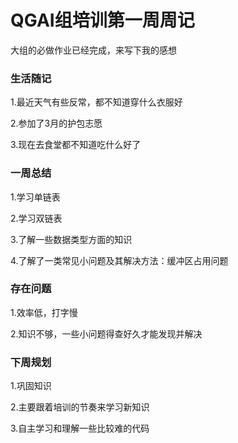 # QGAI组培训第一周周记

大组的必做作业已经完成，来写下我的感想

### 生活随记

1.最近天气有些反常，都不知道穿什么衣服好

2.参加了3月的护包志愿

3.现在去食堂都不知道吃什么好了

### 一周总结

1.学习单链表

2.学习双链表

3.了解一些数据类型方面的知识

4.了解了一类常见小问题及其解决方法：缓冲区占用问题

### 存在问题

1.效率低，打字慢

2.知识不够，一些小问题得查好久才能发现并解决

### 下周规划

1.巩固知识

2.主要跟着培训的节奏来学习新知识

3.自主学习和理解一些比较难的代码